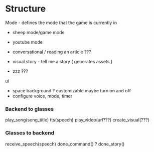 # Structure
Mode - defines the mode that the game is currently in
- sheep mode/game mode
- youtube mode
- conversational / reading an article ???
- visual story - tell me a story ( generates assets )

- zzz ???

ui
- space background  ? customizable maybe turn on and off
- configure voice, mode, timer

### Backend to glasses
play_song(song_title)
tts(speech)
play_video(url???)
create_visual(???)

### Glasses to backend
receive_speech(speech)
done_command() ?
done_story()